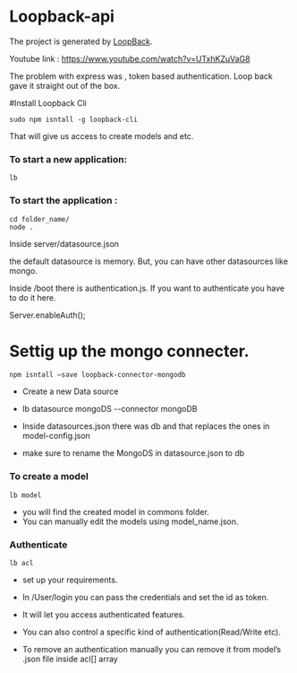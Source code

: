 # Loopback-api

The project is generated by [LoopBack](http://loopback.io).

Youtube link : https://www.youtube.com/watch?v=UTxhKZuVaG8

The problem with express was , token based authentication. Loop back gave it straight out of the box.

#Install Loopback Cli
```
sudo npm isntall -g loopback-cli
```
That will give us access to create models and etc.

### To start a new application:
```
lb
```
### To start the application :
```
cd folder_name/
node .
```
Inside server/datasource.json

the default datasource is memory.
But, you can have other datasources like mongo.

Inside /boot
there is authentication.js. If you want to authenticate you have to do it here.

Server.enableAuth();

# Settig up the mongo connecter.
```
npm isntall –save loopback-connector-mongodb
```
* Create a new Data source

* lb datasource mongoDS --connector mongoDB

* Inside datasources.json there was db and that replaces the ones in model-config.json

* make sure to rename the MongoDS in datasource.json to db

### To create a model 
```
lb model
```
* you will find the created model in commons folder.
* You can manually edit the models using model_name.json.



### Authenticate
```
lb acl
```
* set up your requirements.

* In /User/login you can pass the credentials and set the id as token.

* It will let you access authenticated features.

* You can also control a specific kind of authentication(Read/Write etc).

* To remove an authentication manually you can remove it from model’s .json file inside acl[] array



